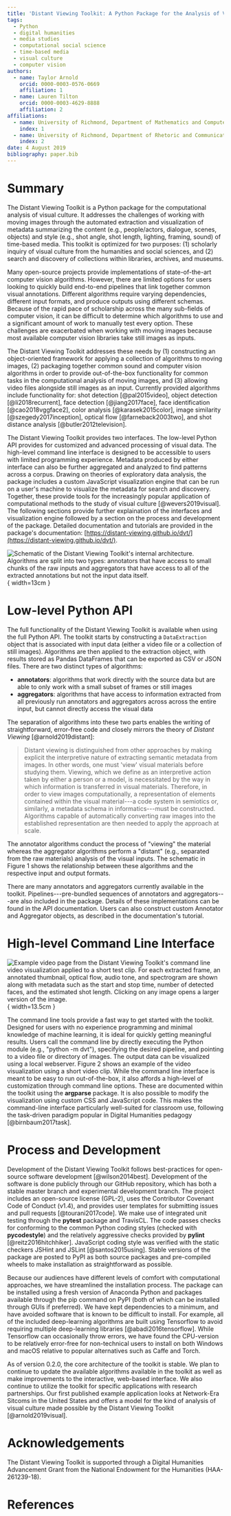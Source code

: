 ```yaml
---
title: 'Distant Viewing Toolkit: A Python Package for the Analysis of Visual Culture'
tags:
  - Python
  - digital humanities
  - media studies
  - computational social science
  - time-based media
  - visual culture
  - computer vision
authors:
  - name: Taylor Arnold
    orcid: 0000-0003-0576-0669
    affiliation: 1
  - name: Lauren Tilton
    orcid: 0000-0003-4629-8888
    affiliation: 2
affiliations:
  - name: University of Richmond, Department of Mathematics and Computer Science
    index: 1
  - name: University of Richmond, Department of Rhetoric and Communication Studies
    index: 2
date: 4 August 2019
bibliography: paper.bib
---
```


# Summary

The Distant Viewing Toolkit is a Python package for the
computational analysis of visual culture. It addresses the challenges of
working with moving images through the automated
extraction and visualization of metadata summarizing the content
(e.g., people/actors, dialogue, scenes, objects) and style (e.g., shot angle,
shot length, lighting, framing, sound) of time-based
media. This toolkit is optimized for two purposes:
(1) scholarly inquiry of visual culture from the humanities and social sciences,
and (2) search and discovery of collections within libraries, archives, and
museums.

Many open-source projects provide implementations of state-of-the-art computer
vision algorithms. However, there are limited options for users looking to
quickly build end-to-end pipelines that link together common visual annotations.
Different algorithms require varying dependencies, different input formats, and
produce outputs using different schemas. Because of the rapid pace of
scholarship across the many sub-fields of computer vision, it can be
difficult to determine which algorithms to use and a significant amount of work
to manually test every option. These challenges are exacerbated
when working with moving images because most available computer vision
libraries take still images as inputs.   

The Distant Viewing Toolkit addresses these needs by
(1) constructing an object-oriented framework for applying a collection of
algorithms to moving images, (2) packaging together common sound and computer
vision algorithms in order to provide out-of-the-box functionality for common
tasks in the computational analysis of moving images,
and (3) allowing video files alongside still images as an input.
Currently provided algorithms include functionality for: shot detection [@pal2015video],
object detection [@li2018recurrent], face detection [@jiang2017face],
face identification [@cao2018vggface2], color analysis [@karasek2015color],
image similarity [@szegedy2017inception], optical flow [@farneback2003two], and
shot distance analysis [@butler2012television].  

The Distant Viewing Toolkit provides two interfaces.
The low-level Python API provides for customized and advanced processing of
visual data.  The high-level command line interface is designed to be
accessible to users with limited programming experience. Metadata produced by
either interface can also be further aggregated and analyzed to find patterns
across a corpus. Drawing on theories of exploratory data analysis,
the package includes a custom JavaScript visualization engine that can be run
on a user's machine to visualize the metadata for search and discovery.
Together, these provide tools for the increasingly popular application of
computational methods to the study of visual culture [@wevers2019visual].
The following sections provide further explaination of the interfaces and
visualization engine followed by a section on the process and development of
the package. Detailed documentation and tutorials are provided in the package's
documentation:
[https://distant-viewing.github.io/dvt/](https://distant-viewing.github.io/dvt/).

![Schematic of the Distant Viewing Toolkit's internal architecture. Algorithms
are split into two types: annotators that have access to small chunks of the
raw inputs and aggregators that have access to all of the extracted annotations
but not the input data itself.](./img/process.png){ width=13cm }

# Low-level Python API

The full functionality of the Distant Viewing Toolkit is available when using the full Python API.
The toolkit starts by constructing a `DataExtraction`
object that is associated with input data (either a video file or a
collection of still images). Algorithms are then applied to the extraction
object, with results stored as Pandas DataFrames that can be exported as
CSV or JSON files. There are two distinct types of algorithms:

- **annotators**: algorithms that work directly with the source data
but are able to only work with a small subset of frames or still images
- **aggregators**: algorithms that have access to information extracted
from all previously run annotators and aggregators across across the entire
input, but cannot directly access the visual data

The separation of algorithms into these two parts enables the writing of
straightforward, error-free code and closely mirrors the theory of
*Distant Viewing* [@arnold2019distant]:

> Distant viewing is distinguished from other approaches by making explicit
> the interpretive nature of extracting semantic metadata from images.
> In other words, one must 'view' visual materials before studying them.
> Viewing,  which  we  define  as an interpretive action taken by either a
> person or a model, is necessitated by  the  way  in  which  information  is
> transferred  in visual materials. Therefore, in order to view images
> computationally,  a  representation  of  elements  contained within the
> visual material---a code system in semiotics  or,  similarly,  a  metadata
> schema  in  informatics---must  be  constructed.  Algorithms  capable  of
> automatically  converting  raw  images  into the  established  representation
> are  then  needed  to apply  the  approach  at  scale.

The annotator algorithms conduct the process of "viewing" the material whereas
the aggregator algorithms perform a "distant" (e.g., separated from the raw
materials) analysis of the visual inputs. The schematic in Figure 1 shows the
relationship between these algorithms and the respective input and output
formats.

There are many annotators and aggregators currently available in the toolkit.
Pipelines---pre-bundled sequences of annotators and aggregators---are also
included in the package. Details of these implementations can be found in the API
documentation. Users can also construct custom Annotator and Aggregator objects,
as described in the documentation's tutorial.

# High-level Command Line Interface

![Example video page from the Distant Viewing Toolkit's command line
video visualization applied to a short test clip. For each extracted frame, an
annotated thumbnail, optical flow, audio tone, and spectrogram are shown along
with metadata such as the start and stop time, number of detected faces, and
the estimated shot length. Clicking on any image
opens a larger version of the image.](./img/dvt-view.png){ width=13.5cm }

The command line tools provide a fast way to get started with the toolkit.
Designed for users with no experience programming and minimal knowledge of
machine learning, it is ideal for quickly getting
meaningful results. Users call the command line by directly executing the
Python module (e.g., "python -m dvt"), specifying the desired pipeline, and
pointing to a video file or directory of images. The output data
can be visualized using a local webserver. Figure 2 shows an example of the
video visualization using a short video clip. While the command line
interface is meant to be easy to run out-of-the-box, it also affords a
high-level of customization through command line options. These are documented
within the toolkit using the **argparse** package. It is also possible to
modify the visualization using custom CSS and JavaScript code. This makes the
command-line interface particularly well-suited for classroom use, following
the task-driven paradigm popular in Digital Humanities pedagogy
[@birnbaum2017task].


# Process and Development

Development of the Distant Viewing Toolkit follows best-practices for
open-source software development [@wilson2014best].
Development of the software is done publicly through our GitHub repository,
which has both a stable master branch and experimental development branch.
The project includes an open-source license (GPL-2), uses the Contributor
Covenant Code of Conduct (v1.4), and provides user templates for submitting issues
and pull requests [@tourani2017code].
We make use of integrated unit testing through the **pytest** package and
TravisCL. The code passes checks for conforming to the common
Python coding styles (checked with **pycodestyle**) and the relatively
aggressive checks provided by **pylint** [@reitz2016hitchhiker]. JavaScript
coding style was verified with the static checkers JSHint and JSLint
[@santos2015using]. Stable
versions of the package are posted to PyPI as both source packages and
pre-compiled wheels to make installation as straightforward as possible.

Because our audiences have different levels of comfort with computational approaches,
we have streamlined the installation process. The package
can be installed using a fresh version of Anaconda Python and packages
available through the pip command on PyPI (both of which can be installed
through GUIs if preferred). We have kept dependencies to a minimum, and have
avoided software that is known to be difficult to install. For example, all of
the included deep-learning algorithms are built using Tensorflow to avoid
requiring multiple deep-learning libraries [@abadi2016tensorflow]. While
Tensorflow can occasionally throw errors, we have found the CPU-version to be
relatively error-free for non-technical users to install on both Windows and
macOS relative to popular alternatives such as Caffe and Torch.

As of version 0.2.0, the core architecture of the toolkit is
stable. We plan to continue to update the available algorithms available in the
toolkit as well as make improvements to the interactive, web-based interface.
We also continue to utilize the toolkit for specific applications with research
partnerships. Our first published example application looks at Network-Era
Sitcoms in the United States and offers a model for the kind of analysis of
visual culture made possible by the Distant Viewing Toolkit [@arnold2019visual].

# Acknowledgements

The Distant Viewing Toolkit is supported through a Digital Humanities
Advancement Grant from the National Endowment for the Humanities
(HAA-261239-18).

# References
